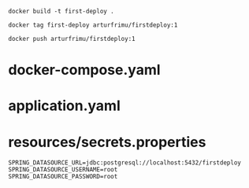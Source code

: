 ```shell
docker build -t first-deploy . 
```

```shell
docker tag first-deploy arturfrimu/firstdeploy:1
```

```shell
docker push arturfrimu/firstdeploy:1
```

# docker-compose.yaml
# application.yaml
# resources/secrets.properties

```properties
SPRING_DATASOURCE_URL=jdbc:postgresql://localhost:5432/firstdeploy
SPRING_DATASOURCE_USERNAME=root
SPRING_DATASOURCE_PASSWORD=root
```